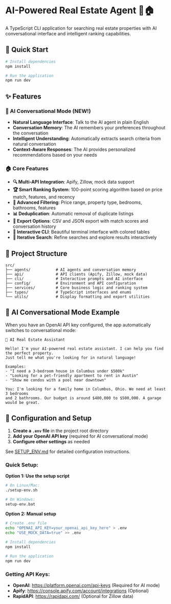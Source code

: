 # AI-Powered Real Estate Agent 🤖🏠

A TypeScript CLI application for searching real estate properties with AI conversational interface and intelligent ranking capabilities.

## 🚀 Quick Start

```bash
# Install dependencies
npm install

# Run the application
npm run dev
```

## ✨ Features

### 🤖 AI Conversational Mode (NEW!)
- **Natural Language Interface**: Talk to the AI agent in plain English
- **Conversation Memory**: The AI remembers your preferences throughout the conversation
- **Intelligent Understanding**: Automatically extracts search criteria from natural conversation
- **Context-Aware Responses**: The AI provides personalized recommendations based on your needs

### 🏠 Core Features
- **🔍 Multi-API Integration**: Apify, Zillow, mock data support
- **🏆 Smart Ranking System**: 100-point scoring algorithm based on price match, features, and recency
- **🎯 Advanced Filtering**: Price range, property type, bedrooms, bathrooms, features
- **📊 Deduplication**: Automatic removal of duplicate listings
- **📁 Export Options**: CSV and JSON export with match scores and conversation history
- **🎨 Interactive CLI**: Beautiful terminal interface with colored tables
- **🔄 Iterative Search**: Refine searches and explore results interactively

## 📁 Project Structure

```
src/
├── agents/           # AI agents and conversation memory
├── api/              # API clients (Apify, Zillow, mock data)
├── cli/              # Interactive prompts and AI interface
├── config/           # Environment and API configuration
├── services/         # Core business logic and ranking system
├── types/            # TypeScript interfaces and enums
└── utils/            # Display formatting and export utilities
```

## 🤖 AI Conversational Mode Example

When you have an OpenAI API key configured, the app automatically switches to conversational mode:

```
🤖 AI Real Estate Assistant

Hello! I'm your AI-powered real estate assistant. I can help you find the perfect property.
Just tell me what you're looking for in natural language!

Examples:
- "I need a 3-bedroom house in Columbus under $500k"
- "Looking for a pet-friendly apartment to rent in Austin"
- "Show me condos with a pool near downtown"

You: I'm looking for a family home in Columbus, Ohio. We need at least 3 bedrooms 
and 2 bathrooms. Our budget is around $400,000 to $500,000. A garage would be great.
```

## 🔧 Configuration and Setup

1. **Create a `.env` file** in the project root directory
2. **Add your OpenAI API key** (required for AI conversational mode)
3. **Configure other settings** as needed

See [SETUP_ENV.md](./SETUP_ENV.md) for detailed configuration instructions.

### Quick Setup:

**Option 1: Use the setup script**

```bash
# On Linux/Mac:
./setup-env.sh

# On Windows:
setup-env.bat
```

**Option 2: Manual setup**

```bash
# Create .env file
echo "OPENAI_API_KEY=your_openai_api_key_here" > .env
echo "USE_MOCK_DATA=true" >> .env

# Install dependencies
npm install

# Run the application
npm run dev
```

### Getting API Keys:

- **OpenAI**: https://platform.openai.com/api-keys (Required for AI mode)
- **Apify**: https://console.apify.com/account/integrations (Optional)
- **RapidAPI**: https://rapidapi.com/ (Optional for Zillow data)